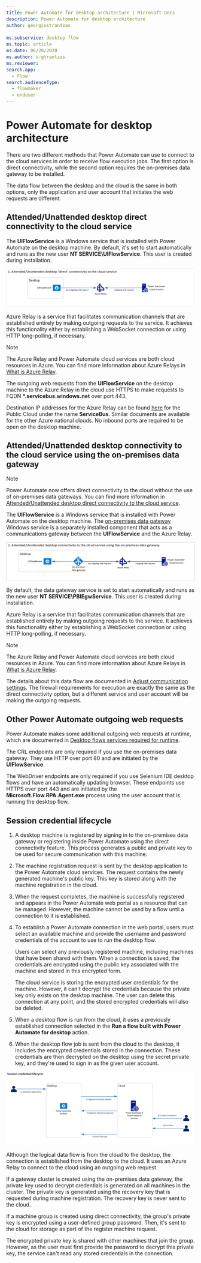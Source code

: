 ```yaml
---
title: Power Automate for desktop architecture | Microsoft Docs
description: Power Automate for desktop architecture
author: georgiostrantzas

ms.subservice: desktop-flow
ms.topic: article
ms.date: 06/28/2020
ms.author: v-gtrantzas
ms.reviewer:
search.app: 
  - Flow
search.audienceType: 
  - flowmaker
  - enduser
---
```


# Power Automate for desktop architecture

There are two different methods that Power Automate can use to connect to the cloud services in order to receive flow execution jobs. The first option is direct connectivity, while the second option requires the on-premises data gateway to be installed.

The data flow between the desktop and the cloud is the same in both options, only the application and user account that initiates the web requests are different. 

## Attended/Unattended desktop direct connectivity to the cloud service 

The **UIFlowService** is a Windows service that is installed with Power Automate on the desktop machine. By default, it's set to start automatically and runs as the new user **NT SERVICE\UIFlowService**. This user is created during installation. 

![Desktop direct connectivity diagram.](media/pad-architecture/pad-direct-connectivity.png)

Azure Relay is a service that facilitates communication channels that are established entirely by making outgoing requests to the service. It achieves this functionality either by establishing a WebSocket connection or using HTTP long-polling, if necessary. 

> [!NOTE]
> The Azure Relay and Power Automate cloud services are both cloud resources in Azure. You can find more information about Azure Relays in [What is Azure Relay](/azure/azure-relay/relay-what-is-it).

The outgoing web requests from the **UIFlowService** on the desktop machine to the Azure Relay in the cloud use HTTPS to make requests to FQDN **\*.servicebus.windows.net** over port 443. 

Destination IP addresses for the Azure Relay can be found [here](https://www.microsoft.com/download/details.aspx?id=56519) for the Public Cloud under the name **ServiceBus**. Similar documents are available for the other Azure national clouds. No inbound ports are required to be open on the desktop machine. 

## Attended/Unattended desktop connectivity to the cloud service using the on-premises data gateway 

> [!NOTE]
> Power Automate now offers direct connectivity to the cloud without the use of on-premises data gateways. You can find more information in [Attended/Unattended desktop direct connectivity to the cloud service](pad-architecture.md#attendedunattended-desktop-direct-connectivity-to-the-cloud-service).

The **UIFlowService** is a Windows service that is installed with Power Automate on the desktop machine. The [on-premises data gateway](/data-integration/gateway/service-gateway-onprem) Windows service is a separately installed component that acts as a communications gateway between the **UIFlowService** and the Azure Relay. 

![Desktop connectivity using the on-premises data gateway diagram.](media/pad-architecture/pad-on-premises-data-gateway.png)

By default, the data gateway service is set to start automatically and runs as the new user **NT SERVICE\PBIEgwService**. This user is created during installation. 

Azure Relay is a service that facilitates communication channels that are established entirely by making outgoing requests to the service. It achieves this functionality either by establishing a WebSocket connection or using HTTP long-polling, if necessary. 

> [!NOTE]
> The Azure Relay and Power Automate cloud services are both cloud resources in Azure. You can find more information about Azure Relays in [What is Azure Relay](/azure/azure-relay/relay-what-is-it).

The details about this data flow are documented in [Adjust communication settings](/data-integration/gateway/service-gateway-communication). The firewall requirements for execution are exactly the same as the direct connectivity option, but a different service and user account will be making the outgoing requests.

## Other Power Automate outgoing web requests 

Power Automate makes some additional outgoing web requests at runtime, which are documented in [Desktop flows services required for runtime](../ip-address-configuration.md#desktop-flows-services-required-for-runtime). 

The CRL endpoints are only required if you use the on-premises data gateway. They use HTTP over port 80 and are initiated by the **UIFlowService**. 

The WebDriver endpoints are only required if you use Selenium IDE desktop flows and have an automatically updating browser. These endpoints use HTTPS over port 443 and are initiated by the **Microsoft.Flow.RPA.Agent.exe** process using the user account that is running the desktop flow. 

## Session credential lifecycle

1. A desktop machine is registered by signing in to the on-premises data gateway or registering inside Power Automate using the direct connectivity feature. This process generates a public and private key to be used for secure communication with this machine. 

1. The machine registration request is sent by the desktop application to the Power Automate cloud services. The request contains the newly generated machine's public key. This key is stored along with the machine registration in the cloud. 

1. When the request completes, the machine is successfully registered and appears in the Power Automate web portal as a resource that can be managed. However, the machine cannot be used by a flow until a connection to it is established. 

1. To establish a Power Automate connection in the web portal, users must select an available machine and provide the username and password credentials of the account to use to run the desktop flow. 

    Users can select any previously registered machine, including machines that have been shared with them. When a connection is saved, the credentials are encrypted using the public key associated with the machine and stored in this encrypted form. 

   The cloud service is storing the encrypted user credentials for the machine. However, it can't decrypt the credentials because the private key only exists on the desktop machine. The user can delete this connection at any point, and the stored encrypted credentials will also be deleted. 

1. When a desktop flow is run from the cloud, it uses a previously established connection selected in the **Run a flow built with Power Automate for desktop**  action. 

1. When the desktop flow job is sent from the cloud to the desktop, it includes the encrypted credentials stored in the connection. These credentials are then decrypted on the desktop using the secret private key, and they're used to sign in as the given user account.  

![Session credential lifecycle diagram.](media/pad-architecture/pad-session-credential-lifecyle.png)

Although the logical data flow is from the cloud to the desktop, the connection is established from the desktop to the cloud. It uses an Azure Relay to connect to the cloud using an outgoing web request.

If a gateway cluster is created using the on-premises data gateway, the private key used to decrypt credentials is generated on all machines in the cluster. The private key is generated using the recovery key that is requested during machine registration. The recovery key is never sent to the cloud. 

If a machine group is created using direct connectivity, the group's private key is encrypted using a user-defined group password. Then, it's sent to the cloud for storage as part of the register machine request. 

The encrypted private key is shared with other machines that join the group. However, as the user must first provide the password to decrypt this private key, the service can't read any stored credentials in the connection.
